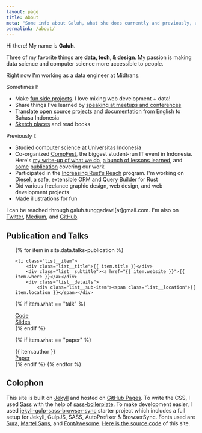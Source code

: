 ```yaml
---
layout: page
title: About
meta: "Some info about Galuh, what she does currently and previously, as well as the talks she has given before."
permalink: /about/
---
```


Hi there! My name is **Galuh**.

Three of my favorite things are **data, tech, & design**. My passion is making data science and computer science more accessible to people.

Right now I'm working as a data engineer at Midtrans.

Sometimes I:

- Make [fun side projects](/projects). I love mixing web development + data!
- Share things I've learned by [speaking at meetups and conferences](/about#publication-and-talks)
- Translate <a href="https://github.com/sdras/array-explorer">open source</a> <a href="https://github.com/sdras/object-explorer">projects</a> and <a href="https://developer.mozilla.org/en-US/profiles/galuhsahid">documentation</a> from English to Bahasa Indonesia
- [Sketch places](/sketches) and read books

Previously I:

- Studied computer science at Universitas Indonesia
- Co-organized [CompFest](http://compfest.web.id), the biggest student-run IT event in Indonesia. Here's [my write-up of what we do](https://medium.com/tales-of-stepitup/stepitup-the-beginning-514b614064a3), [a bunch of lessons learned](/categories/#stepitup), and [some](https://komunika.tempo.co/read/news/2016/09/26/273807423/magz.tempo.co?lipi=urn%3Ali%3Apage%3Ad_flagship3_profile_view_base_treasury%3Bjv6f0XbxS6CantEOZLMWqw%3D%3D#.WhY0iUuLn6Y) [publication](https://id.techinasia.com/ide-iot-yang-terpilih-di-iot-academy-compest-8?lipi=urn%3Ali%3Apage%3Ad_flagship3_profile_view_base_treasury%3B%2BZlzFG7iT6KpCYpz3S7plg%3D%3D) covering our work
- Participated in the [Increasing Rust's Reach](http://reach.rust-lang.org) program. I'm working on [Diesel](http://diesel.rs), a safe, extensible ORM and Query Builder for Rust
- Did various freelance graphic design, web design, and web development projects
- Made illustrations for fun

I can be reached through galuh.tunggadewi[at]gmail.com. I'm also on [Twitter](http://twitter.com/galuhsahid), [Medium](http://medium.com/@galuhsahid), and
[GitHub](http://github.com). 

## Publication and Talks
<ul class="list">
{% for item in site.data.talks-publication %}

    <li class="list__item">
        <div class="list__title">{{ item.title }}</div>
        <div class="list__subtitle"><a href="{{ item.website }}">{{ item.where }}</a></div>
        <div class="list__details">
            <div class="list__sub-item"><span class="list__location">{{ item.location }}</span></div>
{% if item.what == "talk" %}
    <div class="list__sub-item"><span class="list__code"><a href="{{ item.code }}">Code</a></span></div>
    <div class="list__sub-item"><span class="list__slides"><a href="{{ item.slides }}">Slides</a></span></div>
{% endif %}

{% if item.what == "paper" %}
    <div class="list__sub-item"><span class="list__authors">{{ item.author }}</span></div>
    <div class="list__sub-item"><span class="list__paper"><a href="{{ item.paper }}">Paper</a></span></div>
{% endif %}
        </div>
    </li>
{% endfor %}

</ul>

## Colophon
This site is built on [Jekyll](http://jekyllrb.com/) and hosted on [GitHub Pages](https://pages.github.com/). To write the CSS, I used [Sass](http://sass-lang.com/) with the help of [sass-boilerplate](https://github.com/HugoGiraudel/sass-boilerplate). To make development easier, I used [jekyll-gulp-sass-browser-sync](https://github.com/shakyShane/jekyll-gulp-sass-browser-sync) starter project which includes a full setup for Jekyll, GulpJS, SASS, AutoPrefixer & BrowserSync. Fonts used are [Sura](https://fonts.googleapis.com/css?family=Sura), [Martel Sans](https://fonts.googleapis.com/css?family=Martel+Sans), and [FontAwesome](https://fontawesome.com/). [Here is the source code](http://github.com/galuhsahid/galuhsahid.github.io) of this site.

